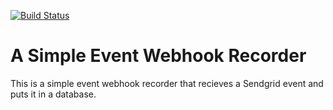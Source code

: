 [![Build Status](https://travis-ci.org/smsaladi/sg-simple-event-recorder.svg?branch=master)](https://travis-ci.org/smsaladi/sg-simple-event-recorder)

A Simple Event Webhook Recorder
===============================

This is a simple event webhook recorder that recieves a Sendgrid
event and puts it in a database.

